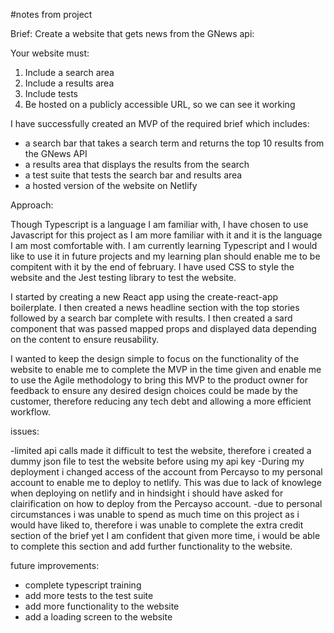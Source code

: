 #notes from project

Brief:
Create a website that gets news from the GNews api:

Your website must:

1. Include a search area
2. Include a results area
3. Include tests
4. Be hosted on a publicly accessible URL, so we can see it working

I have successfully created an MVP of the required brief which includes:

- a search bar that takes a search term and returns the top 10 results from the GNews API
- a results area that displays the results from the search
- a test suite that tests the search bar and results area
- a hosted version of the website on Netlify

Approach:

Though Typescript is a language I am familiar with, I have chosen to use Javascript for this project as I am more familiar with it and it is the language I am most comfortable with. I am currently learning Typescript and I would like to use it in future projects and my learning plan should enable me to be compitent with it by the end of february. I have used CSS to style the website and the Jest testing library to test the website.

I started by creating a new React app using the create-react-app boilerplate. I then created a news headline section with the top stories followed by a search bar complete with results. I then created a sard component that was passed mapped props and displayed data depending on the content to ensure reusability.

I wanted to keep the design simple to focus on the functionality of the website to enable me to complete the MVP in the time given and enable me to use the Agile methodology to bring this MVP to the product owner for feedback to ensure any desired design choices could be made by the customer, therefore reducing any tech debt and allowing a more efficient workflow.

issues:

-limited api calls made it difficult to test the website, therefore i created a dummy json file to test the website before using my api key
-During my deployment i changed access of the account from Percayso to my personal account to enable me to deploy to netlify. This was due to lack of knowlege when deploying on netlify and in hindsight i should have asked for clairification on how to deploy from the Percayso account.
-due to personal circumstances i was unable to spend as much time on this project as i would have liked to, therefore i was unable to complete the extra credit section of the brief yet I am confident that given more time, i would be able to complete this section and add further functionality to the website.

future improvements:

- complete typescript training
- add more tests to the test suite
- add more functionality to the website
- add a loading screen to the website
